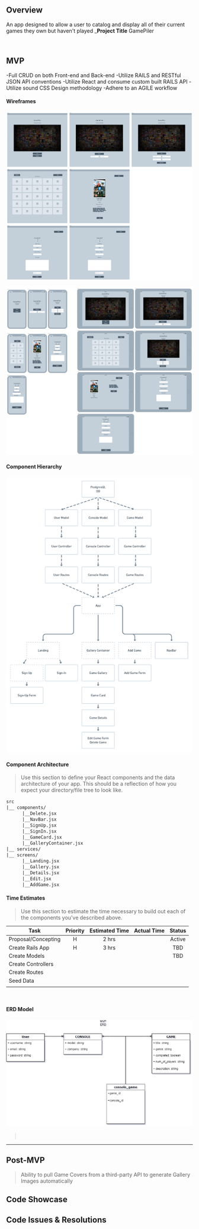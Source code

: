 <br>

## Overview

An app designed to allow a user to catalog and display all of their current games they own but haven't played
\_**Project Title**
GamePiler

<br>

## MVP

-Full CRUD on both Front-end and Back-end
-Utilize RAILS and RESTful JSON API conventions
-Utilize React and consume custom built RAILS API
-Utilize sound CSS Design methodology
-Adhere to an AGILE workflow
<br>

#### Wireframes

![wireframes](https://github.com/GundamMerlin/GamePiler/blob/main/assets/Wireframe.png)

![moblile_tablet](https://github.com/GundamMerlin/GamePiler/blob/main/assets/Wireframe_Mobile_Tablet.png)

#### Component Hierarchy

![hierarchy](https://raw.githubusercontent.com/GundamMerlin/GamePiler/main/assets/Hierarchy.png)

#### Component Architecture

> Use this section to define your React components and the data architecture of your app. This should be a reflection of how you expect your directory/file tree to look like.

```structure
src
|__ components/
      |__Delete.jsx
      |__NavBar.jsx
      |__SignUp.jsx
      |__SignIn.jsx
      |__GameCard.jsx
      |__GalleryContainer.jsx
|__ services/
|__ screens/
      |__Landing.jsx
      |__Gallery.jsx
      |__Details.jsx
      |__Edit.jsx
      |__AddGame.jsx

```

#### Time Estimates

> Use this section to estimate the time necessary to build out each of the components you've described above.

| Task                | Priority | Estimated Time | Actual Time | Status |
| ------------------- | :------: | :------------: | :---------: | :----: |
| Proposal/Concepting |    H     |     2 hrs      |             | Active |
| Create Rails App    |    H     |     3 hrs      |             |  TBD   |
| Create Models       |          |                |             |  TBD   |
| Create Controllers  |          |                |             |        |
| Create Routes       |          |                |             |        |
| Seed Data           |          |                |             |        |
|                     |          |                |             |        |

<br>

#### ERD Model

![hierarchy](https://github.com/GundamMerlin/GamePiler/blob/main/assets/GamePiler_ERD.png)

> <br>

---

## Post-MVP

> Ability to pull Game Covers from a third-party API to generate Gallery Images automatically

## Code Showcase

>

## Code Issues & Resolutions

>
